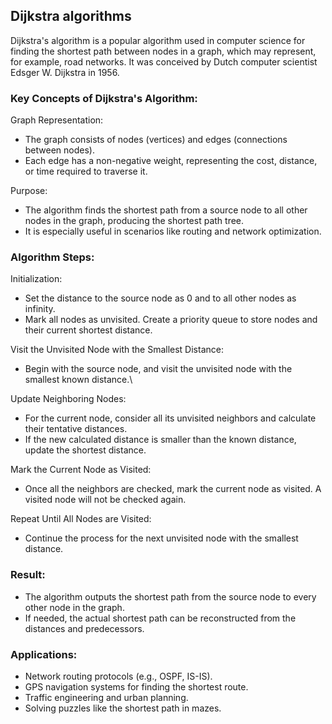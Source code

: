 ## Dijkstra algorithms
Dijkstra's algorithm is a popular algorithm used in computer science for finding the shortest path between nodes in a graph, which may represent, for example, road networks. It was conceived by Dutch computer scientist Edsger W. Dijkstra in 1956.

### Key Concepts of Dijkstra's Algorithm:
Graph Representation:
- The graph consists of nodes (vertices) and edges (connections between nodes).
- Each edge has a non-negative weight, representing the cost, distance, or time required to traverse it.

Purpose:
- The algorithm finds the shortest path from a source node to all other nodes in the graph, producing the shortest path tree.
- It is especially useful in scenarios like routing and network optimization.

### Algorithm Steps:
Initialization:
- Set the distance to the source node as 0 and to all other nodes as infinity.
- Mark all nodes as unvisited. Create a priority queue to store nodes and their current shortest distance.

Visit the Unvisited Node with the Smallest Distance:
- Begin with the source node, and visit the unvisited node with the smallest known distance.\

Update Neighboring Nodes:
- For the current node, consider all its unvisited neighbors and calculate their tentative distances.
- If the new calculated distance is smaller than the known distance, update the shortest distance.

Mark the Current Node as Visited:
- Once all the neighbors are checked, mark the current node as visited. A visited node will not be checked again.

Repeat Until All Nodes are Visited:
- Continue the process for the next unvisited node with the smallest distance.

### Result:
- The algorithm outputs the shortest path from the source node to every other node in the graph.
- If needed, the actual shortest path can be reconstructed from the distances and predecessors.

### Applications:
- Network routing protocols (e.g., OSPF, IS-IS).
- GPS navigation systems for finding the shortest route.
- Traffic engineering and urban planning.
- Solving puzzles like the shortest path in mazes.

